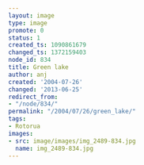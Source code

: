 ```yaml
---
layout: image
type: image
promote: 0
status: 1
created_ts: 1090861679
changed_ts: 1372159403
node_id: 834
title: Green lake
author: anj
created: '2004-07-26'
changed: '2013-06-25'
redirect_from:
- "/node/834/"
permalink: "/2004/07/26/green_lake/"
tags:
- Rotorua
images:
- src: image/images/img_2489-834.jpg
  name: img_2489-834.jpg
---
```



